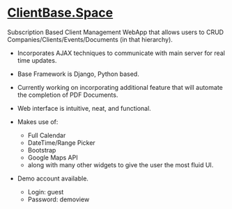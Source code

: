 # [ClientBase.Space](http://clientbasespace.herokuapp.com)
Subscription Based Client Management WebApp that allows users to CRUD Companies/Clients/Events/Documents (in that hierarchy).

- Incorporates AJAX techniques to communicate with main server for real time updates. 
- Base Framework is Django, Python based. 
- Currently working on incorporating additional feature that will automate the completion of PDF Documents.
- Web interface is intuitive, neat, and functional. 
- Makes use of:
  * Full Calendar
  * DateTime/Range Picker
  * Bootstrap
  * Google Maps API 
  * along with many other widgets to give the user the most fluid UI. 
  
 - Demo account available.
    * Login: guest
    * Password: demoview
  
  
  
